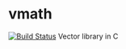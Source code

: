 # vmath
[![Build Status](https://travis-ci.org/axelf4/vmath.svg?branch=master)](https://travis-ci.org/axelf4/vmath)
Vector library in C
